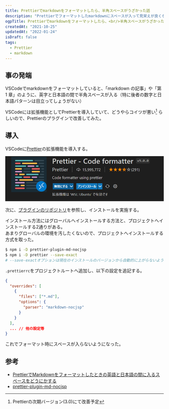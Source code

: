 ```yaml
---
title: Prettierでmarkdownをフォーマットしたら、半角スペースがうざかった話
description: "Prettierでフォーマットしたmarkdownにスペースが入って見栄えが良くなかったので、プラグインで改善することにした。"
ogpTitle: Prettierでmarkdownをフォーマットしたら、<br/>半角スペースがうざかった話
createdAt: "2021-10-25"
updatedAt: "2022-01-24"
isDraft: false
tags:
  - Prettier
  - markdown
---
```


## 事の発端

VSCodeでmarkdownをフォーマットしていると、「markdown の記事」や「第 1 章」のように、英字と日本語の間で半角スペースが入る（特に後者の数字と日本語パターンは目立ってしょうがない）

VSCodeには拡張機能としてPrettierを導入していて、どうやらコイツが悪い[^first] らしいので、Prettierのプラグインで改善してみた。

[^first]: Prettierの次期バージョン(3.0)にて改善予定

## 導入

VSCodeに[Prettier](https://marketplace.visualstudio.com/items?itemName=esbenp.prettier-vscode)の拡張機能を導入する。

![Prettier拡張機能](prettier-extension.png)

次に、[プラグインのリポジトリ](https://github.com/tats-u/prettier-plugin-md-nocjsp#readme)を参照し、インストールを実施する。

インストール方法にはグローバルへインストールする方法と、プロジェクトへインストールする2通りがある。  
あまりグローバルの環境を汚したくないので、プロジェクトへインストールする方式を取った。

```bash
$ npm i -D prettier-plugin-md-nocjsp
$ npm i -D prettier --save-exact
# --save-exactオプションは現在のインストールのバージョンから自動的に上がらないようにする
```

`.prettierrc`をプロジェクトルートへ追加し、以下の設定を追記する。

```json
{
  "overrides": [
    {
      "files": ["*.md"],
      "options": {
        "parser": "markdown-nocjsp"
      }
    }
  ],
  ... // 他の設定等
}
```

これでフォーマット時にスペースが入らないようになった。

## 参考

- [PrettierでMarkdownをフォーマットしたときの英語と日本語の間に入るスペースをどうにかする](https://qiita.com/kumapo0313/items/92d1597da5f3752f6584)
- [prettier-plugin-md-nocjsp](https://github.com/tats-u/prettier-plugin-md-nocjsp#readme)
